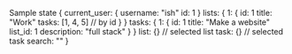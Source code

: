 Sample state
{
  current_user: {
    username: "ish"
    id: 1
  }
  lists: {
    1: {
      id: 1
      title: "Work"
      tasks: [1, 4, 5] // by id
    }
  }
  tasks: {
    1: {
      id: 1
      title: "Make a website"
      list_id: 1
      description: "full stack"
    }
  }
  list: {} // selected list
  task: {} // selected task
  search: ""
}
